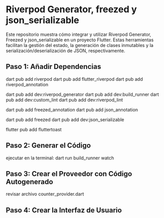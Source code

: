 # Riverpod Generator, freezed y json_serializable 

Este repositorio muestra cómo integrar y utilizar Riverpod Generator, Freezed y json_serializable en un proyecto Flutter. Estas herramientas facilitan la gestión del estado, la generación de clases inmutables y la serialización/deserialización de JSON, respectivamente.

## Paso 1: Añadir Dependencias

dart pub add riverpod
dart pub add flutter_riverpod
dart pub add riverpod_annotation

dart pub add dev:riverpod_generator
dart pub add dev:build_runner
dart pub add dev:custom_lint
dart pub add dev:riverpod_lint

dart pub add freezed_annotation
dart pub add json_annotation

dart pub add freezed
dart pub add dev:json_serializable

flutter pub add fluttertoast

## Paso 2: Generar el Código

ejecutar en la terminal:
dart run build_runner watch

## Paso 3: Crear el Proveedor con Código Autogenerado

revisar archivo counter_provider.dart

## Paso 4: Crear la Interfaz de Usuario


